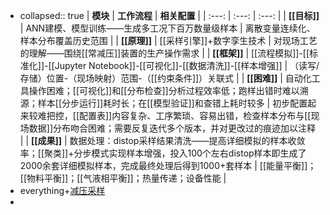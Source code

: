 - collapsed:: true
  | **模块** | **工作流程** | **相关配置** |
  | :---: | :---: | :---: |
  | **[[目标]]** | ANN建模、模型训练——生成多工况下百万数量级样本 | 离散变量连续化、样本分布覆盖历史范围 |
  | **[[原理]]** | [[采样引擎]]+数字孪生技术 | 对现场工艺的理解——围绕[[常减压]]装置的生产操作需求 |
  | **[[框架]]** | [[流程模拟]]-[[标准化]]-[[Jupyter Notebook]]-[[可视化]]-[[数据清洗]]-[[样本增强]] | （读写/存储）位置-（现场映射）范围-（[[约束条件]]）关联式 |
  | **[[困难]]** | 自动化工具操作困难；[[可视化]]和[[分布检查]]分析过程效率低；跑样出错时难以溯源；样本[[分步运行]]耗时长；在[[模型验证]]和查错上耗时较多 | 初步配置起来较难把控，[[配置表]]内容复杂、工序繁琐、容易出错，检查样本分布与[[现场数据]]分布吻合困难；需要反复迭代多个版本，并对更改过的痕迹加以注释 |
  | **[[成果]]** | 数据处理：distop采样结果清洗——提高详细模拟的样本收敛率；[[聚类]]+分步模式实现样本增强，投入100个左右distop样本即生成了2000余套详细模拟样本，完成最终处理后得到1000+套样本 | [[能量平衡]]；[[物料平衡]]；[[气液相平衡]]；热量传递；设备性能 |
- everything+[减压采样](file:///C:/Users/13359/Desktop/%E9%87%87%E6%A0%B7%E8%BF%87%E7%A8%8B%E6%96%87%E6%A1%A3/%E5%87%8F%E5%8E%8B-%E9%87%87%E6%A0%B7%E8%BF%87%E7%A8%8B%E6%96%87%E6%A1%A3-%E9%BB%84%E8%8B%A5%E6%99%A8.docx)
-